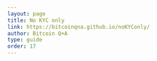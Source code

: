 ```yaml
---
layout: page
title: No KYC only
link: https://bitcoinqna.github.io/noKYConly/
author: Bitcoin Q+A
type: guide
order: 17
---
```

